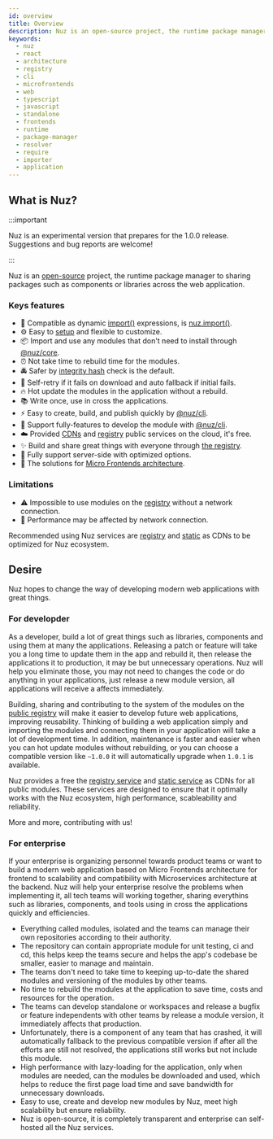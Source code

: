 ```yaml
---
id: overview
title: Overview
description: Nuz is an open-source project, the runtime package manager to sharing packages such as components or libraries across the web application. Nuz hopes to change the way of developing modern web applications with great things.
keywords:
  - nuz
  - react
  - architecture
  - registry
  - cli
  - microfrontends
  - web
  - typescript
  - javascript
  - standalone
  - frontends
  - runtime
  - package-manager
  - resolver
  - require
  - importer
  - application
---
```


## What is Nuz?

:::important

Nuz is an experimental version that prepares for the 1.0.0 release. Suggestions and bug reports are welcome!

:::

Nuz is an [open-source](https://github.com/nuz-app/nuz) project, the runtime package manager to sharing packages such as components or libraries across the web application.

### Keys features

- 🧩 Compatible as dynamic [import()](https://developer.mozilla.org/en-US/docs/Web/JavaScript/Reference/Statements/import#Dynamic_Imports) expressions, is [nuz.import()](getting-started#usage).
- ⚙️ Easy to [setup](getting-started#installation) and flexible to customize.
- 📦 Import and use any modules that don't need to install through [@nuz/core](../reference/core).
- ⏰ Not take time to rebuild time for the modules.
- 🚔 Safer by [integrity hash](https://developer.mozilla.org/en-US/docs/Web/Security/Subresource_Integrity) check is the default.
- 🚨 Self-retry if it fails on download and auto fallback if initial fails.
- 🔥 Hot update the modules in the application without a rebuild.
- 📚 Write once, use in cross the applications.
- ⚡️ Easy to create, build, and publish quickly by [@nuz/cli](../reference/cli).
- 💼 Support fully-features to develop the module with [@nuz/cli](../reference/cli).
- ☁️ Provided [CDNs](../services/nuz-static) and [registry](../services/nuz-registry) public services on the cloud, it's free.
- ✨ Build and share great things with everyone through [the registry](../services/nuz-registry).
- 🎯 Fully support server-side with optimized options.
- 💯 The solutions for [Micro Frontends architecture](../guides/micro-frontends-architecture).

### Limitations

- ⚠️ Impossible to use modules on the [registry](../reference/registry) without a network connection.
- 🤔 Performance may be affected by network connection.

Recommended using Nuz services are [registry](../services/nuz-registry) and [static](../services/nuz-static) as CDNs to be optimized for Nuz ecosystem.

## Desire

Nuz hopes to change the way of developing modern web applications with great things.

### For developder

As a developer, build a lot of great things such as libraries, components and using them at many the applications. Releasing a patch or feature will take you a long time to update them in the app and rebuild it, then release the applications it to production, it may be but unnecessary operations. Nuz will help you eliminate those, you may not need to changes the code or do anything in your applications, just release a new module version, all applications will receive a affects immediately.

Building, sharing and contributing to the system of the modules on the [public registry](../services/nuz-registry) will make it easier to develop future web applications, improving reusability. Thinking of building a web application simply and importing the modules and connecting them in your application will take a lot of development time. In addition, maintenance is faster and easier when you can hot update modules without rebuilding, or you can choose a compatible version like `~1.0.0` it will automatically upgrade when `1.0.1` is available.

Nuz provides a free the [registry service](../services/nuz-registry) and [static service](../services/nuz-static) as CDNs for all public modules. These services are designed to ensure that it optimally works with the Nuz ecosystem, high performance, scableability and reliability.

More and more, contributing with us!

### For enterprise

If your enterprise is organizing personnel towards product teams or want to build a modern web application based on Micro Frontends architecture for frontend to scalability and compatibility with Microservices architecture at the backend. Nuz will help your enterprise resolve the problems when implementing it, all tech teams will working together, sharing everythins such as libraries, components, and tools using in cross the applications quickly and efficiencies.

- Everything called modules, isolated and the teams can manage their own repositories according to their authority.
- The repository can contain appropriate module for unit testing, ci and cd, this helps keep the teams secure and helps the app's codebase be smaller, easier to manage and maintain.
- The teams don't need to take time to keeping up-to-date the shared modules and versioning of the modules by other teams.
- No time to rebuild the modules at the application to save time, costs and resources for the operation.
- The teams can develop standalone or workspaces and release a bugfix or feature independents with other teams by release a module version, it immediately affects that production.
- Unfortunately, there is a component of any team that has crashed, it will automatically fallback to the previous compatible version if after all the efforts are still not resolved, the applications still works but not include this module.
- High performance with lazy-loading for the application, only when modules are needed, can the modules be downloaded and used, which helps to reduce the first page load time and save bandwidth for unnecessary downloads.
- Easy to use, create and develop new modules by Nuz, meet high scalability but ensure reliability.
- Nuz is open-source, it is completely transparent and enterprise can self-hosted all the Nuz services.
